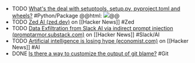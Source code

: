- TODO [What's the deal with setuptools, setup.py, pyproject.toml and wheels?](https://www.bitecode.dev/p/whats-the-deal-with-setuptools-setuppy) #Python/Package
  @@html: <img src="https://substackcdn.com/image/fetch/w_1280,h_720,c_fill,f_webp,q_auto:good,fl_progressive:steep,g_auto/https%3A%2F%2Fsubstack-post-media.s3.amazonaws.com%2Fpublic%2Fimages%2F23aef4a3-def9-4d40-af85-fc9ba72c94cb_1024x1792.webp" class="article-cover" />@@
- TODO [Zed AI (zed.dev)](https://news.ycombinator.com/item?id=41302782) on [[Hacker News]] #Zed
- TODO [Data Exfiltration from Slack AI via indirect prompt injection (promptarmor.substack.com)](https://news.ycombinator.com/item?id=41302597) on [[Hacker News]] #Slack/AI
- TODO [Artificial intelligence is losing hype (economist.com)](https://news.ycombinator.com/item?id=41295923) on [[Hacker News]] #AI
- DONE [Is there a way to customize the output of git blame?](https://stackoverflow.com/a/66250482/7753274) #Git